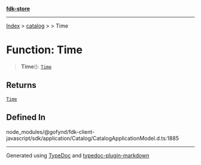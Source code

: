 [**fdk-store**](../../../README.md)
***

[Index](../../../API.md) > [catalog](../../README.md) > [<internal>](../README.md) > Time

# Function: Time

> **Time**(): [`Time`](../type-aliases/type-alias.Time.md)

## Returns

[`Time`](../type-aliases/type-alias.Time.md)

## Defined In

node\_modules/@gofynd/fdk-client-javascript/sdk/application/Catalog/CatalogApplicationModel.d.ts:1885

***
Generated using [TypeDoc](https://typedoc.org/) and [typedoc-plugin-markdown](https://www.npmjs.com/package/typedoc-plugin-markdown)
